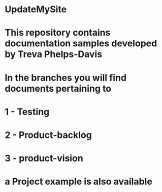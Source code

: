 # UpdateMySite
# This repository contains documentation samples developed by Treva Phelps-Davis 
# In the branches you will find documents pertaining to 
# 1 - Testing 
# 2 - Product-backlog 
# 3 - product-vision 
#
#
# a Project example is also available
